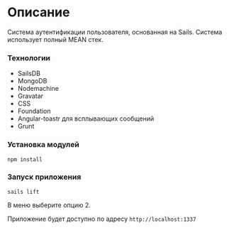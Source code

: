 # Описание
Система аутентификации пользователя, основанная на Sails. Система использует полный MEAN стек.

### Технологии
* SailsDB
* MongoDB
* Nodemachine
* Gravatar
* CSS
* Foundation
* Angular-toastr для всплывающих сообщений
* Grunt

### Установка модулей
`npm install`

### Запуск приложения
`sails lift`

В меню выберите опцию 2.

Приложение будет доступно по адресу `http://localhost:1337`
